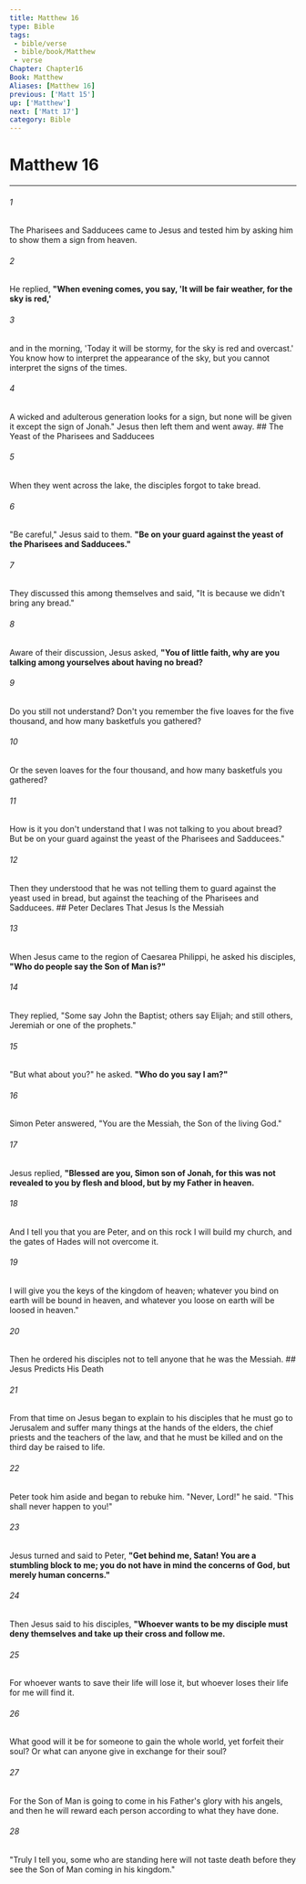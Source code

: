 ```yaml
---
title: Matthew 16
type: Bible
tags:
 - bible/verse
 - bible/book/Matthew
 - verse
Chapter: Chapter16
Book: Matthew
Aliases: [Matthew 16]
previous: ['Matt 15']
up: ['Matthew']
next: ['Matt 17']
category: Bible
---
```

# Matthew 16

***


###### 1 
The Pharisees and Sadducees came to Jesus and tested him by asking him to show them a sign from heaven. 

###### 2 
He replied, **"When evening comes, you say, 'It will be fair weather, for the sky is red,'** 

###### 3 
and in the morning, 'Today it will be stormy, for the sky is red and overcast.' You know how to interpret the appearance of the sky, but you cannot interpret the signs of the times. 

###### 4 
A wicked and adulterous generation looks for a sign, but none will be given it except the sign of Jonah." Jesus then left them and went away. ## The Yeast of the Pharisees and Sadducees 

###### 5 
When they went across the lake, the disciples forgot to take bread. 

###### 6 
"Be careful," Jesus said to them. **"Be on your guard against the yeast of the Pharisees and Sadducees."** 

###### 7 
They discussed this among themselves and said, "It is because we didn't bring any bread." 

###### 8 
Aware of their discussion, Jesus asked, **"You of little faith, why are you talking among yourselves about having no bread?** 

###### 9 
Do you still not understand? Don't you remember the five loaves for the five thousand, and how many basketfuls you gathered? 

###### 10 
Or the seven loaves for the four thousand, and how many basketfuls you gathered? 

###### 11 
How is it you don't understand that I was not talking to you about bread? But be on your guard against the yeast of the Pharisees and Sadducees." 

###### 12 
Then they understood that he was not telling them to guard against the yeast used in bread, but against the teaching of the Pharisees and Sadducees. ## Peter Declares That Jesus Is the Messiah 

###### 13 
When Jesus came to the region of Caesarea Philippi, he asked his disciples, **"Who do people say the Son of Man is?"** 

###### 14 
They replied, "Some say John the Baptist; others say Elijah; and still others, Jeremiah or one of the prophets." 

###### 15 
"But what about you?" he asked. **"Who do you say I am?"** 

###### 16 
Simon Peter answered, "You are the Messiah, the Son of the living God." 

###### 17 
Jesus replied, **"Blessed are you, Simon son of Jonah, for this was not revealed to you by flesh and blood, but by my Father in heaven.** 

###### 18 
And I tell you that you are Peter, and on this rock I will build my church, and the gates of Hades will not overcome it. 

###### 19 
I will give you the keys of the kingdom of heaven; whatever you bind on earth will be bound in heaven, and whatever you loose on earth will be loosed in heaven." 

###### 20 
Then he ordered his disciples not to tell anyone that he was the Messiah. ## Jesus Predicts His Death 

###### 21 
From that time on Jesus began to explain to his disciples that he must go to Jerusalem and suffer many things at the hands of the elders, the chief priests and the teachers of the law, and that he must be killed and on the third day be raised to life. 

###### 22 
Peter took him aside and began to rebuke him. "Never, Lord!" he said. "This shall never happen to you!" 

###### 23 
Jesus turned and said to Peter, **"Get behind me, Satan! You are a stumbling block to me; you do not have in mind the concerns of God, but merely human concerns."** 

###### 24 
Then Jesus said to his disciples, **"Whoever wants to be my disciple must deny themselves and take up their cross and follow me.** 

###### 25 
For whoever wants to save their life will lose it, but whoever loses their life for me will find it. 

###### 26 
What good will it be for someone to gain the whole world, yet forfeit their soul? Or what can anyone give in exchange for their soul? 

###### 27 
For the Son of Man is going to come in his Father's glory with his angels, and then he will reward each person according to what they have done. 

###### 28 
"Truly I tell you, some who are standing here will not taste death before they see the Son of Man coming in his kingdom." 
